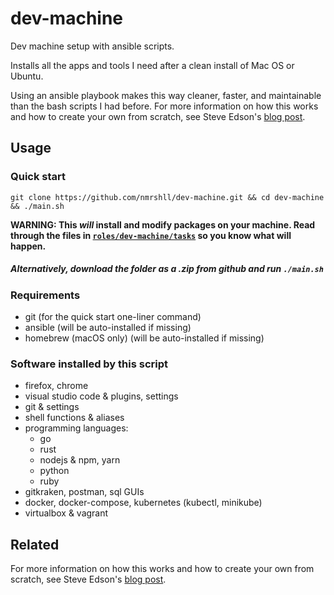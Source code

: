 # dev-machine

Dev machine setup with ansible scripts.

Installs all the apps and tools I need after a clean install of Mac OS or Ubuntu.

Using an ansible playbook makes this way cleaner, faster, and maintainable than the bash scripts I had before. For more information on how this works and how to create your own from scratch, see Steve Edson's [blog post](https://steveedson.co.uk/ansible/dev-machine).

## Usage

### Quick start

`git clone https://github.com/nmrshll/dev-machine.git && cd dev-machine && ./main.sh`

**WARNING: This *will* install and modify packages on your machine. Read through the files in [`roles/dev-machine/tasks`](https://github.com/nmrshll/dev-machine/tree/master/roles/dev-machine/tasks) so you know what will happen.**

##### Alternatively, download the folder as a .zip from github and run `./main.sh`

### Requirements

- git (for the quick start one-liner command)
- ansible (will be auto-installed if missing)
- homebrew (macOS only) (will be auto-installed if missing)


### Software installed by this script

- firefox, chrome
- visual studio code & plugins, settings
- git & settings
- shell functions & aliases
- programming languages:
  - go
  - rust
  - nodejs & npm, yarn
  - python
  - ruby
- gitkraken, postman, sql GUIs
- docker, docker-compose, kubernetes (kubectl, minikube)
- virtualbox & vagrant

## Related

For more information on how this works and how to create your own from scratch, see Steve Edson's [blog post](https://steveedson.co.uk/ansible/dev-machine).
